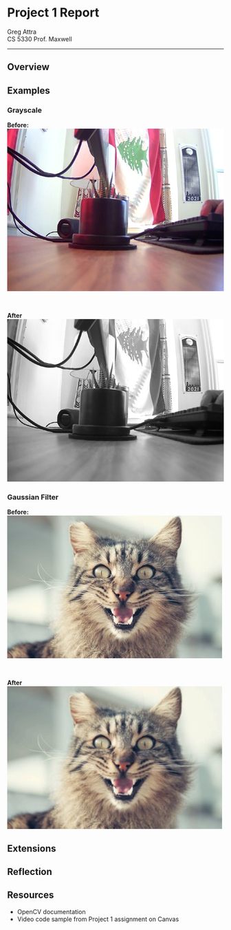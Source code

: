 # Project 1 Report
Greg Attra <br>
CS 5330 Prof. Maxwell

---

## Overview

## Examples

### Grayscale

**Before:**
<br>
<img src="images/examples/gs_before.jpg"/>

<br>

**After**
<br>
<img src="images/examples/gs_after.jpg"/>

### Gaussian Filter

**Before:**
<br>
<img src="images/examples/blur_before.jpg"/>

<br>

**After**
<br>
<img src="images/examples/blur_after.jpg"/>


## Extensions

## Reflection

## Resources
- OpenCV documentation
- Video code sample from Project 1 assignment on Canvas